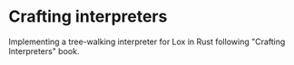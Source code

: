 # Crafting interpreters

Implementing a tree-walking interpreter for Lox in Rust following "Crafting Interpreters" book.

